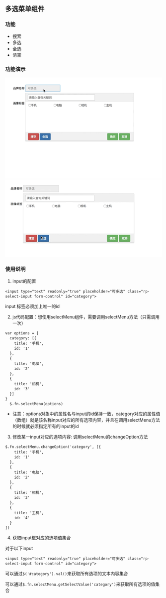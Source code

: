 ## 多选菜单组件

### 功能

- 搜索
- 多选
- 全选
- 清空

### 功能演示

![基本样式](./img/base01.gif)
![基本功能](./img/base02.gif)

### 使用说明


1. input的配置

```
<input type="text" readonly="true" placeholder="可多选" class="rp-select-input form-control" id="category">
```

input 标签必须加上唯一的id

2. js代码配置：想使用selectMenu组件，需要调用selectMenu方法（只需调用一次）

```
var options = {
  category: [{
    title: '手机',
    id: '1'
  },
  {
    title: '电脑',
    id: '2'
  },
  {
    title: '相机',
    id: '3'
  }]
}
  $.fn.selectMenu(options)
```

* 注意：options对象中的属性名与input的id保持一致，category对应的属性值（数组）就是该名称input对应的所有选项内容，并且在调用selectMenu方法的时候就必须指定所有的input的id

3. 修改某一input对应的选项内容: 调用selectMenu的changeOption方法

```
$.fn.selectMenu.changeOption('category', [{
    title: '手机',
    id: '1'
  },
  {
    title: '电脑',
    id: '2'
  },
  {
    title: '相机',
    id: '3'
  },
  {
    title: '主机',
    id: '4'
  }
])
```

4. 获取input框对应的选项值集合

对于以下input

```
<input type="text" readonly="true" placeholder="可多选" class="rp-select-input form-control" id="category">
```

可以通过`$('#category').val()`来获取所有选项的文本内容集合

可以通过`$.fn.selectMenu.getSelectValue('category')`来获取所有选项的值集合